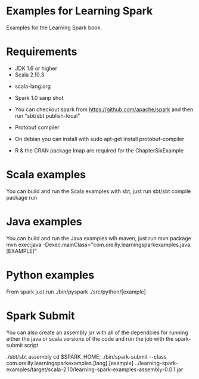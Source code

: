 Examples for Learning Spark
===============
Examples for the Learning Spark book.

Requirements
==
* JDK 1.6 or higher
* Scala 2.10.3
- scala-lang.org
* Spark 1.0 sanp shot
- You can checkout spark from https://github.com/apache/spark and then run "sbt/sbt publish-local"
* Protobuf compiler
- On debian you can install with sudo apt-get install protobuf-compiler
* R & the CRAN package Imap are required for the ChapterSixExample

Scala examples
===

You can build and run the Scala examples with sbt, just run
sbt/sbt compile package run

Java examples
===

You can build and run the Java examples wih maven, just run
mvn package
mvn exec:java -Dexec.mainClass="com.oreilly.learningsparkexamples.java.[EXAMPLE]"

Python examples
===

From spark just run ./bin/pyspark ./src/python/[example]

Spark Submit
===

You can also create an assembly jar with all of the dependcies for running either the java or scala
versions of the code and run the job with the spark-submit script

./sbt/sbt assembly
cd $SPARK_HOME; ./bin/spark-submit   --class com.oreilly.learningsparkexamples.[lang].[example] ../learning-spark-examples/target/scala-2.10/learning-spark-examples-assembly-0.0.1.jar